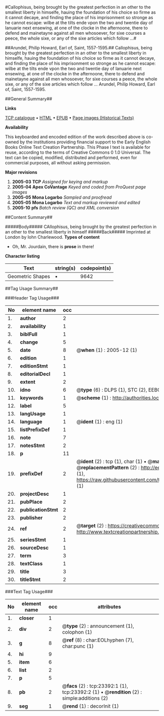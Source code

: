 #Callophisus, being brought by the greatest perfection in an other to the smallest liberty in himselfe, hauing the foundation of his choice so firme as it cannot decaye, and finding the place of his imprisonment so stronge as he cannot escape: wilbe at the tilts ende vpon the two and twentie day of Ianuarie next ensewing, at one of the clocke in the afternoone, there to defend and mainetayne against all men whosoever, for sixe courses a peece, the whole sixe, or any of the sixe articles which follow ...#

##Arundel, Philip Howard, Earl of, Saint, 1557-1595.##
Callophisus, being brought by the greatest perfection in an other to the smallest liberty in himselfe, hauing the foundation of his choice so firme as it cannot decaye, and finding the place of his imprisonment so stronge as he cannot escape: wilbe at the tilts ende vpon the two and twentie day of Ianuarie next ensewing, at one of the clocke in the afternoone, there to defend and mainetayne against all men whosoever, for sixe courses a peece, the whole sixe, or any of the sixe articles which follow ...
Arundel, Philip Howard, Earl of, Saint, 1557-1595.

##General Summary##

**Links**

[TCP catalogue](http://www.ota.ox.ac.uk/tcp/)  • 
[HTML](http://tei.it.ox.ac.uk/tcp/Texts-HTML/free/A03/A03747.html)  • 
[EPUB](http://tei.it.ox.ac.uk/tcp/Texts-EPUB/free/A03/A03747.epub) • 
[Page images (Historical Texts)](https://data.historicaltexts.jisc.ac.uk/view?pubId=eebo-99898426e&pageId=eebo-99898426e-23392-1)

**Availability**

This keyboarded and encoded edition of the
	       work described above is co-owned by the institutions
	       providing financial support to the Early English Books
	       Online Text Creation Partnership. This Phase I text is
	       available for reuse, according to the terms of Creative
	       Commons 0 1.0 Universal. The text can be copied,
	       modified, distributed and performed, even for
	       commercial purposes, all without asking permission.

**Major revisions**

1. __2005-03__ __TCP__ *Assigned for keying and markup*
1. __2005-04__ __Apex CoVantage__ *Keyed and coded from ProQuest page images*
1. __2005-05__ __Mona Logarbo__ *Sampled and proofread*
1. __2005-05__ __Mona Logarbo__ *Text and markup reviewed and edited*
1. __2005-10__ __pfs__ *Batch review (QC) and XML conversion*

##Content Summary##

#####Body#####
CAllophisus, being brought by the greatest perfection in an other to the smallest liberty in himself
#####Back#####
Imprinted at London by Iohn Charlewood.
**Types of content**

  * Oh, Mr. Jourdain, there is **prose** in there!

**Character listing**


|Text|string(s)|codepoint(s)|
|---|---|---|
|Geometric Shapes|▪|9642|

##Tag Usage Summary##

###Header Tag Usage###

|No|element name|occ|attributes|
|---|---|---|---|
|1.|__author__|2||
|2.|__availability__|1||
|3.|__biblFull__|1||
|4.|__change__|5||
|5.|__date__|8| @__when__ (1) : 2005-12 (1)|
|6.|__edition__|1||
|7.|__editionStmt__|1||
|8.|__editorialDecl__|1||
|9.|__extent__|2||
|10.|__idno__|6| @__type__ (6) : DLPS (1), STC (2), EEBO-CITATION (1), PROQUEST (1), VID (1)|
|11.|__keywords__|1| @__scheme__ (1) : http://authorities.loc.gov/ (1)|
|12.|__label__|5||
|13.|__langUsage__|1||
|14.|__language__|1| @__ident__ (1) : eng (1)|
|15.|__listPrefixDef__|1||
|16.|__note__|7||
|17.|__notesStmt__|2||
|18.|__p__|11||
|19.|__prefixDef__|2| @__ident__ (2) : tcp (1), char (1)  •  @__matchPattern__ (2) : ([0-9\-]+):([0-9IVX]+) (1), (.+) (1)  •  @__replacementPattern__ (2) : http://eebo.chadwyck.com/downloadtiff?vid=$1&page=$2 (1), https://raw.githubusercontent.com/textcreationpartnership/Texts/master/tcpchars.xml#$1 (1)|
|20.|__projectDesc__|1||
|21.|__pubPlace__|2||
|22.|__publicationStmt__|2||
|23.|__publisher__|2||
|24.|__ref__|2| @__target__ (2) : https://creativecommons.org/publicdomain/zero/1.0/ (1), http://www.textcreationpartnership.org/docs/. (1)|
|25.|__seriesStmt__|1||
|26.|__sourceDesc__|1||
|27.|__term__|3||
|28.|__textClass__|1||
|29.|__title__|3||
|30.|__titleStmt__|2||


###Text Tag Usage###

|No|element name|occ|attributes|
|---|---|---|---|
|1.|__closer__|1||
|2.|__div__|2| @__type__ (2) : announcement (1), colophon (1)|
|3.|__g__|8| @__ref__ (8) : char:EOLhyphen (7), char:punc (1)|
|4.|__hi__|9||
|5.|__item__|6||
|6.|__list__|2||
|7.|__p__|5||
|8.|__pb__|2| @__facs__ (2) : tcp:23392:1 (1), tcp:23392:2 (1)  •  @__rendition__ (2) : simple:additions (2)|
|9.|__seg__|1| @__rend__ (1) : decorInit (1)|

